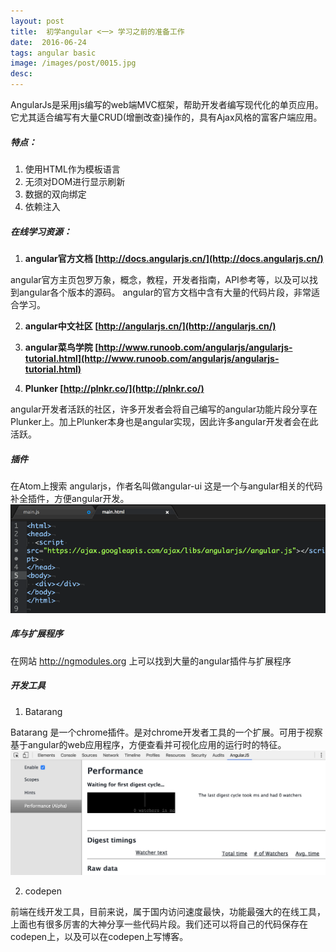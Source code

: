 ```yaml
---
layout: post
title:  初学angular <一> 学习之前的准备工作
date:  2016-06-24
tags: angular basic
image: /images/post/0015.jpg
desc:
---
```


AngularJs是采用js编写的web端MVC框架，帮助开发者编写现代化的单页应用。它尤其适合编写有大量CRUD(增删改查)操作的，具有Ajax风格的富客户端应用。

##### 特点：

1. 使用HTML作为模板语言
2. 无须对DOM进行显示刷新
3. 数据的双向绑定
4. 依赖注入

##### 在线学习资源：

1. **angular官方文档  [http://docs.angularjs.cn/](http://docs.angularjs.cn/)**

angular官方主页包罗万象，概念，教程，开发者指南，API参考等，以及可以找到angular各个版本的源码。 angular的官方文档中含有大量的代码片段，非常适合学习。

2. **angular中文社区  [http://angularjs.cn/](http://angularjs.cn/)**

3. **angular菜鸟学院 [http://www.runoob.com/angularjs/angularjs-tutorial.html](http://www.runoob.com/angularjs/angularjs-tutorial.html)**

4. **Plunker [http://plnkr.co/](http://plnkr.co/)**

angular开发者活跃的社区，许多开发者会将自己编写的angular功能片段分享在Plunker上。加上Plunker本身也是angular实现，因此许多angular开发者会在此活跃。

##### 插件

在Atom上搜索 angularjs，作者名叫做angular-ui
这是一个与angular相关的代码补全插件，方便angular开发。
![angular-ui](/static/cdn/angular0101.gif)

##### 库与扩展程序

在网站 http://ngmodules.org 上可以找到大量的angular插件与扩展程序

##### 开发工具

1. Batarang

Batarang 是一个chrome插件。是对chrome开发者工具的一个扩展。可用于视察基于angular的web应用程序，方便查看并可视化应用的运行时的特征。
![Batarang](/static/cdn/angular0102.png)

2. codepen

前端在线开发工具，目前来说，属于国内访问速度最快，功能最强大的在线工具，上面也有很多厉害的大神分享一些代码片段。我们还可以将自己的代码保存在codepen上，以及可以在codepen上写博客。
